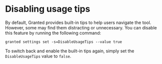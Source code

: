 # Disabling usage tips

By default, Granted provides built-in tips to help users navigate the tool. However, some may find them distracting or unnecessary. You can disable this feature by running the following command:

```
granted settings set -s=DisableUsageTips --value true

```

To switch back and enable the built-in tips again, simply set the `DisableUsageTips` value to `false`.